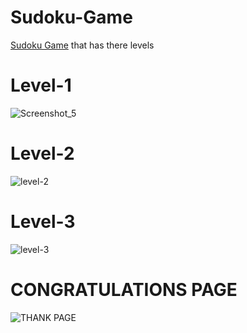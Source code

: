 # Sudoku-Game
<a target="_blank" href="https://cembolat.github.io/Sudoku-Game/"/>Sudoku Game</a> that has there levels   
# Level-1
![Screenshot_5](https://user-images.githubusercontent.com/103999323/169617335-138cf487-06a7-40cd-9e6e-235d46540a14.png)
# Level-2
![level-2](https://user-images.githubusercontent.com/103999323/169617367-35cea013-ade6-4275-9cbd-cee66248e63e.png)
# Level-3
![level-3](https://user-images.githubusercontent.com/103999323/169617373-37e43520-4c50-4c6f-9d59-40bac25668d4.png)
# CONGRATULATIONS PAGE
![THANK PAGE](https://user-images.githubusercontent.com/103999323/169617375-ebfcfe0b-8ba9-4b01-8e78-094202a5ef52.png)
